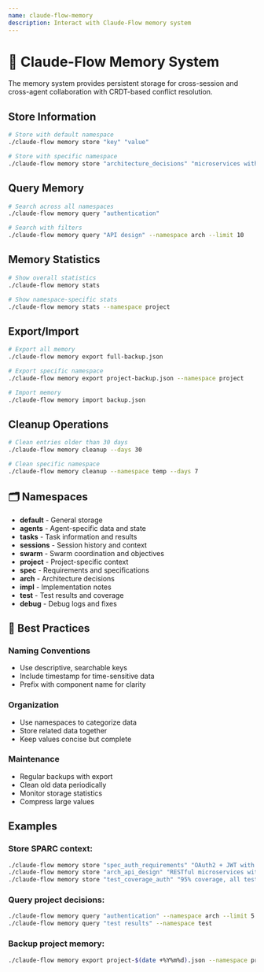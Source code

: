 ```yaml
---
name: claude-flow-memory
description: Interact with Claude-Flow memory system
---
```


# 🧠 Claude-Flow Memory System

The memory system provides persistent storage for cross-session and cross-agent collaboration with CRDT-based conflict resolution.

## Store Information
```bash
# Store with default namespace
./claude-flow memory store "key" "value"

# Store with specific namespace
./claude-flow memory store "architecture_decisions" "microservices with API gateway" --namespace arch
```

## Query Memory
```bash
# Search across all namespaces
./claude-flow memory query "authentication"

# Search with filters
./claude-flow memory query "API design" --namespace arch --limit 10
```

## Memory Statistics
```bash
# Show overall statistics
./claude-flow memory stats

# Show namespace-specific stats
./claude-flow memory stats --namespace project
```

## Export/Import
```bash
# Export all memory
./claude-flow memory export full-backup.json

# Export specific namespace
./claude-flow memory export project-backup.json --namespace project

# Import memory
./claude-flow memory import backup.json
```

## Cleanup Operations
```bash
# Clean entries older than 30 days
./claude-flow memory cleanup --days 30

# Clean specific namespace
./claude-flow memory cleanup --namespace temp --days 7
```

## 🗂️ Namespaces
- **default** - General storage
- **agents** - Agent-specific data and state
- **tasks** - Task information and results
- **sessions** - Session history and context
- **swarm** - Swarm coordination and objectives
- **project** - Project-specific context
- **spec** - Requirements and specifications
- **arch** - Architecture decisions
- **impl** - Implementation notes
- **test** - Test results and coverage
- **debug** - Debug logs and fixes

## 🎯 Best Practices

### Naming Conventions
- Use descriptive, searchable keys
- Include timestamp for time-sensitive data
- Prefix with component name for clarity

### Organization
- Use namespaces to categorize data
- Store related data together
- Keep values concise but complete

### Maintenance
- Regular backups with export
- Clean old data periodically
- Monitor storage statistics
- Compress large values

## Examples

### Store SPARC context:
```bash
./claude-flow memory store "spec_auth_requirements" "OAuth2 + JWT with refresh tokens" --namespace spec
./claude-flow memory store "arch_api_design" "RESTful microservices with GraphQL gateway" --namespace arch
./claude-flow memory store "test_coverage_auth" "95% coverage, all tests passing" --namespace test
```

### Query project decisions:
```bash
./claude-flow memory query "authentication" --namespace arch --limit 5
./claude-flow memory query "test results" --namespace test
```

### Backup project memory:
```bash
./claude-flow memory export project-$(date +%Y%m%d).json --namespace project
```
